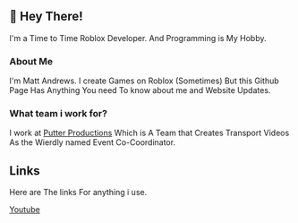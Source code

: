 ## 👋 Hey There!

I'm a Time to Time Roblox Developer. And Programming is My Hobby.

### About Me

I'm Matt Andrews. I create Games on Roblox (Sometimes) But this Github Page Has Anything You need To know about me and Website Updates.

### What team i work for?

I work at [Putter Productions]() Which is A Team that Creates Transport Videos As the Wierdly named Event Co-Coordinator.

## Links

Here are The links For anything i use.

[Youtube](https://www.youtube.com/channel/UCkdFVSeh2SLVRKr0nDgTXWg)
